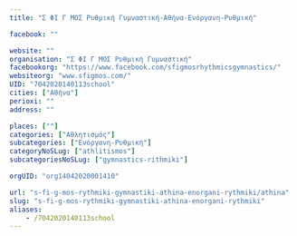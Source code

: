 ```yaml
---
title: "Σ ΦΙ Γ ΜΟΣ Ρυθμική Γυμναστική-Αθήνα-Ενόργανη-Ρυθμική"

facebook: ""

website: ""
organisation: "Σ ΦΙ Γ ΜΟΣ Ρυθμική Γυμναστική"
facebookorg: "https://www.facebook.com/sfigmosrhythmicsgymnastics/"
websiteorg: "www.sfigmos.com/"
UID: "7042020140113school"
cities: ["Αθήνα"]
perioxi: ""
address: ""

places: [""]
categories: ["Αθλητισμός"]
subcategories: ["Ενόργανη-Ρυθμική"]
categoryNoSLug: ["athlitismos"]
subcategoriesNoSLug: ["gymnastics-rithmiki"]

orgUID: "org14042020001410"

url: "s-fi-g-mos-rythmiki-gymnastiki-athina-enorgani-rythmiki/athina"
slug: "s-fi-g-mos-rythmiki-gymnastiki-athina-enorgani-rythmiki"
aliases:
    - /7042020140113school
---
```





